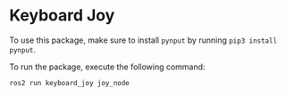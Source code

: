 # Keyboard Joy

To use this package, make sure to install `pynput` by running `pip3 install pynput`.

To run the package, execute the following command:
```
ros2 run keyboard_joy joy_node
```